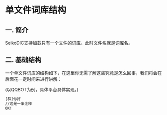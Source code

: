 # 单文件词库结构
## 一. 简介

SeikoDIC支持加载只有一个文件的词库。此时文件名就是词库名。

## 二. 基础结构

一个单文件词库的结构如下，在这里你无需了解这些究竟是怎么回事，我们将会在后面花一定时间来进行讲解：

(以QQBOT为例，具体平台具体实现。)

```txt
[群]你好
//这是一条注释
OK!
```

